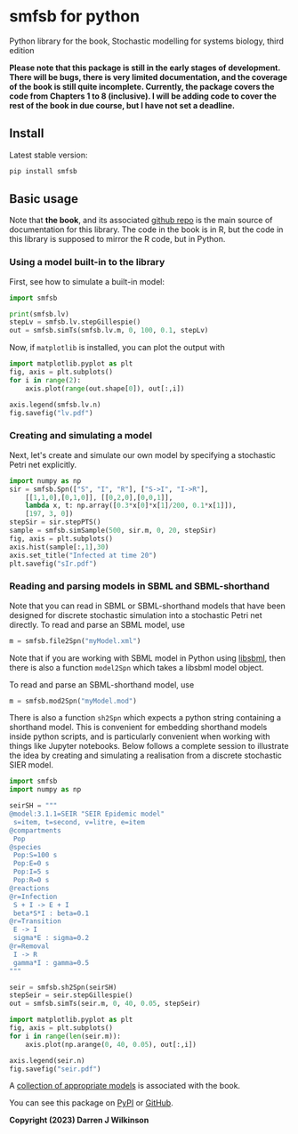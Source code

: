 # smfsb for python

Python library for the book, Stochastic modelling for systems biology, third edition

**Please note that this package is still in the early stages of development. There will be bugs, there is very limited documentation, and the coverage of the book is still quite incomplete. Currently, the package covers the code from Chapters 1 to 8 (inclusive). I will be adding code to cover the rest of the book in due course, but I have not set a deadline.**

## Install

Latest stable version:

```bash
pip install smfsb
```

## Basic usage

Note that **the book**, and its associated [github repo](https://github.com/darrenjw/smfsb) is the main source of documentation for this library. The code in the book is in R, but the code in this library is supposed to mirror the R code, but in Python.

### Using a model built-in to the library

First, see how to simulate a built-in model:
```python
import smfsb

print(smfsb.lv)
stepLv = smfsb.lv.stepGillespie()
out = smfsb.simTs(smfsb.lv.m, 0, 100, 0.1, stepLv)
```
Now, if `matplotlib` is installed, you can plot the output with
```python
import matplotlib.pyplot as plt
fig, axis = plt.subplots()
for i in range(2):
	axis.plot(range(out.shape[0]), out[:,i])

axis.legend(smfsb.lv.n)
fig.savefig("lv.pdf")
```

### Creating and simulating a model

Next, let's create and simulate our own model by specifying a stochastic Petri net explicitly.
```python
import numpy as np
sir = smfsb.Spn(["S", "I", "R"], ["S->I", "I->R"],
	[[1,1,0],[0,1,0]], [[0,2,0],[0,0,1]],
	lambda x, t: np.array([0.3*x[0]*x[1]/200, 0.1*x[1]]),
	[197, 3, 0])
stepSir = sir.stepPTS()
sample = smfsb.simSample(500, sir.m, 0, 20, stepSir)
fig, axis = plt.subplots()
axis.hist(sample[:,1],30)
axis.set_title("Infected at time 20")
plt.savefig("sIr.pdf")
```

### Reading and parsing models in SBML and SBML-shorthand

Note that you can read in SBML or SBML-shorthand models that have been designed for discrete stochastic simulation into a stochastic Petri net directly. To read and parse an SBML model, use
```python
m = smfsb.file2Spn("myModel.xml")
```
Note that if you are working with SBML model in Python using [libsbml](https://pypi.org/project/python-libsbml/), then there is also a function `model2Spn` which takes a libsbml model object.

To read and parse an SBML-shorthand model, use
```python
m = smfsb.mod2Spn("myModel.mod")
```
There is also a function `sh2Spn` which expects a python string containing a shorthand model. This is convenient for embedding shorthand models inside python scripts, and is particularly convenient when working with things like Jupyter notebooks. Below follows a complete session to illustrate the idea by creating and simulating a realisation from a discrete stochastic SIER model.
```python
import smfsb
import numpy as np

seirSH = """
@model:3.1.1=SEIR "SEIR Epidemic model"
 s=item, t=second, v=litre, e=item
@compartments
 Pop
@species
 Pop:S=100 s
 Pop:E=0 s	  
 Pop:I=5 s
 Pop:R=0 s
@reactions
@r=Infection
 S + I -> E + I
 beta*S*I : beta=0.1
@r=Transition
 E -> I
 sigma*E : sigma=0.2
@r=Removal
 I -> R
 gamma*I : gamma=0.5
"""

seir = smfsb.sh2Spn(seirSH)
stepSeir = seir.stepGillespie()
out = smfsb.simTs(seir.m, 0, 40, 0.05, stepSeir)

import matplotlib.pyplot as plt
fig, axis = plt.subplots()
for i in range(len(seir.m)):
	axis.plot(np.arange(0, 40, 0.05), out[:,i])

axis.legend(seir.n)
fig.savefig("seir.pdf")
```


A [collection of appropriate models](https://github.com/darrenjw/smfsb/tree/master/models) is associated with the book.



You can see this package on [PyPI](https://pypi.org/project/smfsb/) or [GitHub](https://github.com/darrenjw/python-smfsb).


**Copyright (2023) Darren J Wilkinson**


